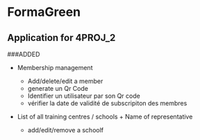 # FormaGreen
## Application for 4PROJ_2



###ADDED
- Membership management
  * Add/delete/edit a member
  * generate un Qr Code
  * Identifier un utilisateur par son Qr code
  * vérifier la date de validité de subscripiton des membres

- List of all training centres / schools + Name of representative
  * add/edit/remove a schoolf
  